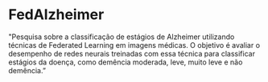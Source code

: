 # FedAlzheimer

"Pesquisa sobre a classificação de estágios de Alzheimer utilizando técnicas de Federated Learning em imagens médicas. O objetivo é avaliar o desempenho de redes neurais treinadas com essa técnica para classificar estágios da doença, como demência moderada, leve, muito leve e não demência.”
